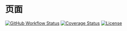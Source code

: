 # 页面

[![GitHub Workflow Status](https://img.shields.io/github/actions/workflow/status/miaoxing/page/build.yml?style=flat-square)](https://github.com/miaoxing/page/actions)
[![Coverage Status](https://img.shields.io/coveralls/miaoxing/page.svg?style=flat-square)](https://coveralls.io/r/miaoxing/page)
[![License](http://img.shields.io/badge/license-MIT-brightgreen.svg?style=flat-square)](http://www.opensource.org/licenses/MIT)
